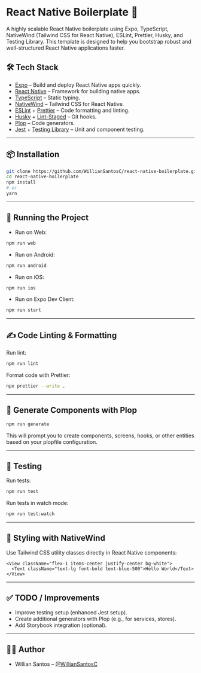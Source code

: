 # React Native Boilerplate 🚀

A highly scalable React Native boilerplate using Expo, TypeScript, NativeWind (Tailwind CSS for React Native), ESLint, Prettier, Husky, and Testing Library. This template is designed to help you bootstrap robust and well-structured React Native applications faster.

## 🛠️ Tech Stack

- [Expo](https://expo.dev/) – Build and deploy React Native apps quickly.
- [React Native](https://reactnative.dev/) – Framework for building native apps.
- [TypeScript](https://www.typescriptlang.org/) – Static typing.
- [NativeWind](https://www.nativewind.dev/) – Tailwind CSS for React Native.
- [ESLint](https://eslint.org/) + [Prettier](https://prettier.io/) – Code formatting and linting.
- [Husky](https://typicode.github.io/husky/#/) + [Lint-Staged](https://github.com/okonet/lint-staged) – Git hooks.
- [Plop](https://plopjs.com/) – Code generators.
- [Jest](https://jestjs.io/) + [Testing Library](https://testing-library.com/docs/react-native-testing-library/intro/) – Unit and component testing.

---

## 📦 Installation

```bash
git clone https://github.com/WillianSantosC/react-native-boilerplate.git
cd react-native-boilerplate
npm install
# or
yarn
```

---

## 🚀 Running the Project

- Run on Web:

```bash
npm run web
```

- Run on Android:

```bash
npm run android
```

- Run on iOS:

```bash
npm run ios
```

- Run on Expo Dev Client:

```bash
npm run start
```

---

## ✍️ Code Linting & Formatting

Run lint:

```bash
npm run lint
```

Format code with Prettier:

```bash
npx prettier --write .
```

---

## 🔨 Generate Components with Plop

```bash
npm run generate
```

This will prompt you to create components, screens, hooks, or other entities based on your plopfile configuration.

---

## 🧪 Testing

Run tests:

```bash
npm run test
```

Run tests in watch mode:

```bash
npm run test:watch
```

---

## 🎨 Styling with NativeWind

Use Tailwind CSS utility classes directly in React Native components:

```tsx
<View className="flex-1 items-center justify-center bg-white">
  <Text className="text-lg font-bold text-blue-500">Hello World</Text>
</View>
```

---

## ✅ TODO / Improvements

- Improve testing setup (enhanced Jest setup).
- Create additional generators with Plop (e.g., for services, stores).
- Add Storybook integration (optional).

---

## 👨‍💻 Author

- Willian Santos – [@WillianSantosC](https://github.com/WillianSantosC)
